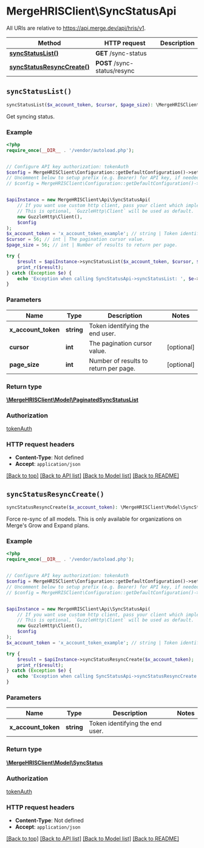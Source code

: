 # MergeHRISClient\SyncStatusApi

All URIs are relative to https://api.merge.dev/api/hris/v1.

Method | HTTP request | Description
------------- | ------------- | -------------
[**syncStatusList()**](SyncStatusApi.md#syncStatusList) | **GET** /sync-status | 
[**syncStatusResyncCreate()**](SyncStatusApi.md#syncStatusResyncCreate) | **POST** /sync-status/resync | 


## `syncStatusList()`

```php
syncStatusList($x_account_token, $cursor, $page_size): \MergeHRISClient\Model\PaginatedSyncStatusList
```



Get syncing status.

### Example

```php
<?php
require_once(__DIR__ . '/vendor/autoload.php');


// Configure API key authorization: tokenAuth
$config = MergeHRISClient\Configuration::getDefaultConfiguration()->setApiKey('Authorization', 'YOUR_API_KEY');
// Uncomment below to setup prefix (e.g. Bearer) for API key, if needed
// $config = MergeHRISClient\Configuration::getDefaultConfiguration()->setApiKeyPrefix('Authorization', 'Bearer');


$apiInstance = new MergeHRISClient\Api\SyncStatusApi(
    // If you want use custom http client, pass your client which implements `GuzzleHttp\ClientInterface`.
    // This is optional, `GuzzleHttp\Client` will be used as default.
    new GuzzleHttp\Client(),
    $config
);
$x_account_token = 'x_account_token_example'; // string | Token identifying the end user.
$cursor = 56; // int | The pagination cursor value.
$page_size = 56; // int | Number of results to return per page.

try {
    $result = $apiInstance->syncStatusList($x_account_token, $cursor, $page_size);
    print_r($result);
} catch (Exception $e) {
    echo 'Exception when calling SyncStatusApi->syncStatusList: ', $e->getMessage(), PHP_EOL;
}
```

### Parameters

Name | Type | Description  | Notes
------------- | ------------- | ------------- | -------------
 **x_account_token** | **string**| Token identifying the end user. |
 **cursor** | **int**| The pagination cursor value. | [optional]
 **page_size** | **int**| Number of results to return per page. | [optional]

### Return type

[**\MergeHRISClient\Model\PaginatedSyncStatusList**](../Model/PaginatedSyncStatusList.md)

### Authorization

[tokenAuth](../../README.md#tokenAuth)

### HTTP request headers

- **Content-Type**: Not defined
- **Accept**: `application/json`

[[Back to top]](#) [[Back to API list]](../../README.md#endpoints)
[[Back to Model list]](../../README.md#models)
[[Back to README]](../../README.md)

## `syncStatusResyncCreate()`

```php
syncStatusResyncCreate($x_account_token): \MergeHRISClient\Model\SyncStatus
```



Force re-sync of all models. This is only available for organizations on Merge's Grow and Expand plans.

### Example

```php
<?php
require_once(__DIR__ . '/vendor/autoload.php');


// Configure API key authorization: tokenAuth
$config = MergeHRISClient\Configuration::getDefaultConfiguration()->setApiKey('Authorization', 'YOUR_API_KEY');
// Uncomment below to setup prefix (e.g. Bearer) for API key, if needed
// $config = MergeHRISClient\Configuration::getDefaultConfiguration()->setApiKeyPrefix('Authorization', 'Bearer');


$apiInstance = new MergeHRISClient\Api\SyncStatusApi(
    // If you want use custom http client, pass your client which implements `GuzzleHttp\ClientInterface`.
    // This is optional, `GuzzleHttp\Client` will be used as default.
    new GuzzleHttp\Client(),
    $config
);
$x_account_token = 'x_account_token_example'; // string | Token identifying the end user.

try {
    $result = $apiInstance->syncStatusResyncCreate($x_account_token);
    print_r($result);
} catch (Exception $e) {
    echo 'Exception when calling SyncStatusApi->syncStatusResyncCreate: ', $e->getMessage(), PHP_EOL;
}
```

### Parameters

Name | Type | Description  | Notes
------------- | ------------- | ------------- | -------------
 **x_account_token** | **string**| Token identifying the end user. |

### Return type

[**\MergeHRISClient\Model\SyncStatus**](../Model/SyncStatus.md)

### Authorization

[tokenAuth](../../README.md#tokenAuth)

### HTTP request headers

- **Content-Type**: Not defined
- **Accept**: `application/json`

[[Back to top]](#) [[Back to API list]](../../README.md#endpoints)
[[Back to Model list]](../../README.md#models)
[[Back to README]](../../README.md)

